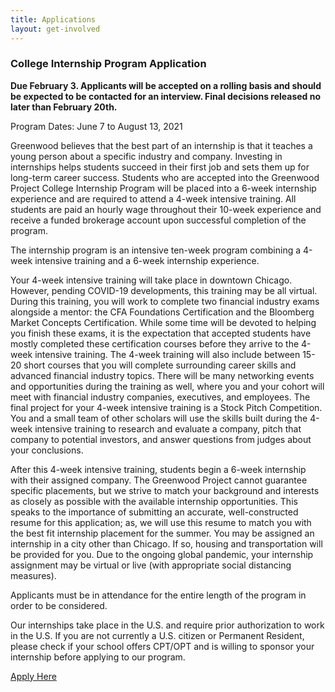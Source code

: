 ```yaml
---
title: Applications
layout: get-involved
---
```


<h3>College Internship Program Application</h3>

**Due February 3. Applicants will be accepted on a rolling basis and should be expected to be contacted for an interview. Final decisions released no later than February 20th.**

Program Dates: June 7 to August 13, 2021

Greenwood believes that the best part of an internship is that it teaches a young person about a specific industry and company. Investing in internships helps students succeed in their first job and sets them up for long-term career success. Students who are accepted into the Greenwood Project College Internship Program will be placed into a 6-week internship experience and are required to attend a 4-week intensive training. All students are paid an hourly wage throughout their 10-week experience and receive a funded brokerage account upon successful completion of the program.

The internship program is an intensive ten-week program combining a 4-week intensive training and a 6-week internship experience.

Your 4-week intensive training will take place in downtown Chicago. However, pending COVID-19 developments, this training may be all virtual. During this training, you will work to complete two financial industry exams alongside a mentor: the CFA Foundations Certification and the Bloomberg Market Concepts Certification. While some time will be devoted to helping you finish these exams, it is the expectation that accepted students have mostly completed these certification courses before they arrive to the 4-week intensive training. The 4-week training will also include between 15-20 short courses that you will complete surrounding career skills and advanced financial industry topics. There will be many networking events and opportunities during the training as well, where you and your cohort will meet with financial industry companies, executives, and employees. The final project for your 4-week intensive training is a Stock Pitch Competition. You and a small team of other scholars will use the skills built during the 4-week intensive training to research and evaluate a company, pitch that company to potential investors, and answer questions from judges about your conclusions.

After this 4-week intensive training, students begin a 6-week internship with their assigned company. The Greenwood Project cannot guarantee specific placements, but we strive to match your background and interests as closely as possible with the available internship opportunities. This speaks to the importance of submitting an accurate, well-constructed resume for this application; as, we will use this resume to match you with the best fit internship placement for the summer. You may be assigned an internship in a city other than Chicago. If so, housing and transportation will be provided for you. Due to the ongoing global pandemic, your internship assignment may be virtual or live (with appropriate social distancing measures).

Applicants must be in attendance for the entire length of the program in order to be considered.

Our internships take place in the U.S. and require prior authorization to work in the U.S. If you are not currently a U.S. citizen or Permanent Resident, please check if your school offers CPT/OPT and is willing to sponsor your internship before applying to our program.

<a href="https://docs.google.com/forms/d/e/1FAIpQLScsYl2ejRgQUvGcPT0BTFZGAgUhiriSzfcLMukml82z1VQ-vw/viewform?usp=sf_link" class="button block center p1 black">Apply Here</a>
